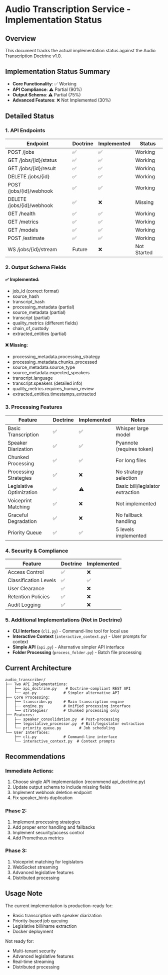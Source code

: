 # Audio Transcription Service - Implementation Status

## Overview

This document tracks the actual implementation status against the Audio Transcription Doctrine v1.0.

## Implementation Status Summary

- **Core Functionality**: ✅ Working
- **API Compliance**: ⚠️ Partial (90%)
- **Output Schema**: ⚠️ Partial (75%)
- **Advanced Features**: ❌ Not Implemented (30%)

## Detailed Status

### 1. API Endpoints

| Endpoint | Doctrine | Implemented | Status |
|----------|----------|-------------|---------|
| POST /jobs | ✅ | ✅ | Working |
| GET /jobs/{id}/status | ✅ | ✅ | Working |
| GET /jobs/{id}/result | ✅ | ✅ | Working |
| DELETE /jobs/{id} | ✅ | ✅ | Working |
| POST /jobs/{id}/webhook | ✅ | ✅ | Working |
| DELETE /jobs/{id}/webhook | ✅ | ❌ | Missing |
| GET /health | ✅ | ✅ | Working |
| GET /metrics | ✅ | ✅ | Working |
| GET /models | ✅ | ✅ | Working |
| POST /estimate | ✅ | ✅ | Working |
| WS /jobs/{id}/stream | Future | ❌ | Not Started |

### 2. Output Schema Fields

#### ✅ Implemented:
- job_id (correct format)
- source_hash
- transcript_hash
- processing_metadata (partial)
- source_metadata (partial)
- transcript (partial)
- quality_metrics (different fields)
- chain_of_custody
- extracted_entities (partial)

#### ❌ Missing:
- processing_metadata.processing_strategy
- processing_metadata.chunks_processed
- source_metadata.source_type
- source_metadata.expected_speakers
- transcript.language
- transcript.speakers (detailed info)
- quality_metrics.requires_human_review
- extracted_entities.timestamps_extracted

### 3. Processing Features

| Feature | Doctrine | Implemented | Notes |
|---------|----------|-------------|-------|
| Basic Transcription | ✅ | ✅ | Whisper large model |
| Speaker Diarization | ✅ | ✅ | Pyannote (requires token) |
| Chunked Processing | ✅ | ✅ | For long files |
| Processing Strategies | ✅ | ❌ | No strategy selection |
| Legislative Optimization | ✅ | ⚠️ | Basic bill/legislator extraction |
| Voiceprint Matching | ✅ | ❌ | Not implemented |
| Graceful Degradation | ✅ | ❌ | No fallback handling |
| Priority Queue | ✅ | ✅ | 5 levels implemented |

### 4. Security & Compliance

| Feature | Doctrine | Implemented |
|---------|----------|-------------|
| Access Control | ✅ | ❌ |
| Classification Levels | ✅ | ✅ |
| User Clearance | ✅ | ❌ |
| Retention Policies | ✅ | ❌ |
| Audit Logging | ✅ | ❌ |

### 5. Additional Implementations (Not in Doctrine)

- **CLI Interface** (`cli.py`) - Command-line tool for local use
- **Interactive Context** (`interactive_context.py`) - User prompts for context
- **Simple API** (`api.py`) - Alternative simpler API interface
- **Folder Processing** (`process_folder.py`) - Batch file processing

## Current Architecture

```
audio_transcriber/
├── Two API Implementations:
│   ├── api_doctrine.py    # Doctrine-compliant REST API
│   └── api.py            # Simpler alternative API
├── Core Processing:
│   ├── transcribe.py     # Main transcription engine
│   ├── engine.py         # Unified processing interface
│   └── strategies/       # Chunked processing only
├── Features:
│   ├── speaker_consolidation.py  # Post-processing
│   ├── legislative_processor.py  # Bill/legislator extraction
│   └── priority_queue.py        # Job scheduling
└── User Interfaces:
    ├── cli.py            # Command-line interface
    └── interactive_context.py  # Context prompts
```

## Recommendations

### Immediate Actions:
1. Choose single API implementation (recommend api_doctrine.py)
2. Update output schema to include missing fields
3. Implement webhook deletion endpoint
4. Fix speaker_hints duplication

### Phase 2:
1. Implement processing strategies
2. Add proper error handling and fallbacks
3. Implement security/access control
4. Add Prometheus metrics

### Phase 3:
1. Voiceprint matching for legislators
2. WebSocket streaming
3. Advanced legislative features
4. Distributed processing

## Usage Note

The current implementation is production-ready for:
- Basic transcription with speaker diarization
- Priority-based job queuing
- Legislative bill/name extraction
- Docker deployment

Not ready for:
- Multi-tenant security
- Advanced legislative features
- Real-time streaming
- Distributed processing